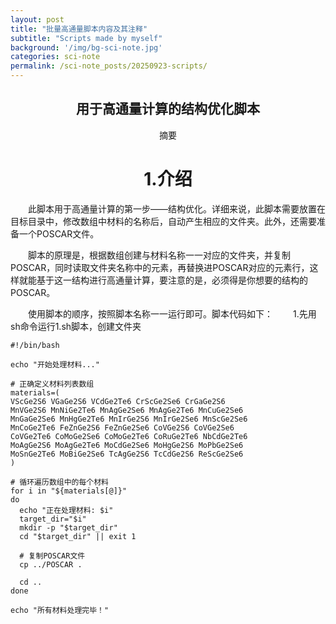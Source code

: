 ```yaml
---
layout: post
title: "批量高通量脚本内容及其注释"
subtitle: "Scripts made by myself"
background: '/img/bg-sci-note.jpg'
categories: sci-note
permalink: /sci-note_posts/20250923-scripts/
---
```


## <center>用于高通量计算的结构优化脚本</center>

<p><center>摘要</center></p>



# <center>1.介绍</center>
<p>
　　此脚本用于高通量计算的第一步——结构优化。详细来说，此脚本需要放置在目标目录中，修改数组中材料的名称后，自动产生相应的文件夹。此外，还需要准备一个POSCAR文件。
</p>

<p>
　　脚本的原理是，根据数组创建与材料名称一一对应的文件夹，并复制POSCAR，同时读取文件夹名称中的元素，再替换进POSCAR对应的元素行，这样就能基于这一结构进行高通量计算，要注意的是，必须得是你想要的结构的POSCAR。
</p>
<p>
　　使用脚本的顺序，按照脚本名称一一运行即可。脚本代码如下：
　　1.先用sh命令运行1.sh脚本，创建文件夹
</p>

```shell
#!/bin/bash

echo "开始处理材料..."

# 正确定义材料列表数组
materials=(
VScGe2S6 VGaGe2S6 VCdGe2Te6 CrScGe2Se6 CrGaGe2S6
MnVGe2S6 MnNiGe2Te6 MnAgGe2Se6 MnAgGe2Te6 MnCuGe2Se6
MnGaGe2Se6 MnHgGe2Te6 MnIrGe2S6 MnIrGe2Se6 MnScGe2Se6
MnCoGe2Te6 FeZnGe2S6 FeZnGe2Se6 CoVGe2S6 CoVGe2Se6
CoVGe2Te6 CoMoGe2Se6 CoMoGe2Te6 CoRuGe2Te6 NbCdGe2Te6
MoAgGe2S6 MoAgGe2Te6 MoCdGe2Se6 MoHgGe2S6 MoPbGe2Se6
MoSnGe2Te6 MoBiGe2Se6 TcAgGe2S6 TcCdGe2S6 ReScGe2Se6
)

# 循环遍历数组中的每个材料
for i in "${materials[@]}"
do
  echo "正在处理材料: $i"
  target_dir="$i"
  mkdir -p "$target_dir"
  cd "$target_dir" || exit 1

  # 复制POSCAR文件
  cp ../POSCAR .

  cd ..
done

echo "所有材料处理完毕！"
```

</p>

